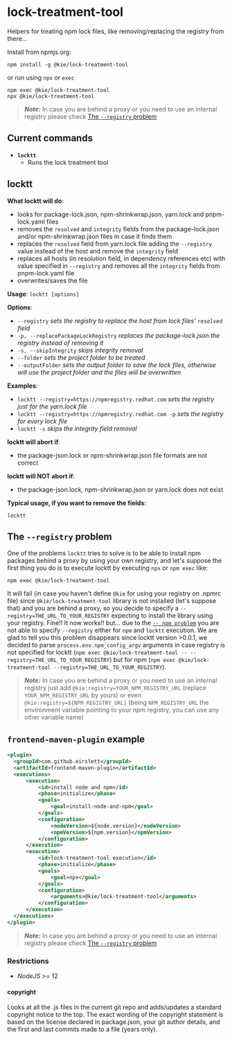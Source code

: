 lock-treatment-tool
============

Helpers for treating npm lock files, like removing/replacing the registry from there...

Install from npmjs.org:

    npm install -g @kie/lock-treatment-tool

or run using `npx` or `exec`

    npm exec @kie/lock-treatment-tool
    npx @kie/lock-treatment-tool

> **_Note:_** In case you are behind a proxy or you need to use an internal registry please check [The `--registry` problem](#the---registry-problem)


## Current commands

 * **`locktt`**
   * Runs the lock treatment tool

## locktt

**What locktt will do**:
 - looks for package-lock.json, npm-shrinkwrap.json, yarn.lock and pnpm-lock.yaml files
 - removes the `resolved` and `integrity` fields from the package-lock.json and/or npm-shrinkwrap.json files in case it finds them
 - replaces the `resolved` field from yarn.lock file adding the `--registry` value instead of the host and remove the `integrity` field
 - replaces all hosts (in resolution field, in dependency references etc) with value specified in `--registry` and removes all the `integrity` fields from pnpm-lock.yaml file
 - overwrites/saves the file

**Usage**: `locktt [options]`

**Options**:
   * `--registry` *sets the registry to replace the host from lock files' `resolved` field*
   * `-p, --replacePackageLockRegistry` *replaces the package-lock.json the registry instead of removing it*
   * `-s, --skipIntegrity` *skips integrity removal*
   * `--folder` *sets the project folder to be treated*
   * `--outputFolder` *sets the output folder to save the lock files, otherwise will use the project folder and the files will be overwritten*

**Examples**:
  * `locktt --registry=https://npmregistry.redhat.com`        *sets the registry just for the yarn.lock file*
  * `locktt --registry=https://npmregistry.redhat.com -p`     *sets the registry for every lock file*
  * `locktt -s`                                               *skips the integrity field removal*

**locktt will abort if**:
 - the package-json.lock or npm-shrinkwrap.json file formats are not correct

**locktt will NOT abort if**:
 - the package-json.lock, npm-shrinkwrap.json or yarn.lock does not exist

**Typical usage, if you want to remove the fields**:

    locktt

## The `--registry` problem

One of the problems `locktt` tries to solve is to be able to install npm packages behind a proxy by using your own registry, and let's suppose the first thing you do is to execute locktt by executing `npx` or `npm exec` like:

`npm exec @kie/lock-treatment-tool`

It will fail (in case you haven't define `@kie` for using your registry on .npmrc file) since `@kie/lock-treatment-tool` library is not installed (let's suppose that) and you are behind a proxy, so you decide to specify a `--registry=THE_URL_TO_YOUR_REGISTRY` expecting to install the library using your registry. Fine!! It now works!! but... due to the [`-- npm problem`](https://docs.npmjs.com/cli/v8/commands/npm-run-script#description) you are not able to specify `--registry` either for `npm` and `locktt` execution.
We are glad to tell you this problem disappears since locktt version >0.0.1, we decided to parse `process.env.npm_config_argv` arguments in case registry is not specified for locktt (`npm exec @kie/lock-treatment-tool -- --registry=THE_URL_TO_YOUR_REGISTRY`) but for npm (`npm exec @kie/lock-treatment-tool --registry=THE_URL_TO_YOUR_REGISTRY`).

> **_Note:_** In case you are behind a proxy or you need to use an internal registry just add `@kie:registry=YOUR_NPM_REGISTRY_URL` (replace `YOUR_NPM_REGISTRY_URL` by yours) or even `@kie:registry=${NPM_REGISTRY_URL}` (being `NPM_REGISTRY_URL` the environment variable pointing to your npm registry, you can use any other variable name)

## `frontend-maven-plugin` example

```xml
<plugin>
  <groupId>com.github.eirslett</groupId>
  <artifactId>frontend-maven-plugin</artifactId>
  <executions>
      <execution>
          <id>install node and npm</id>
          <phase>initialize</phase>
          <goals>
              <goal>install-node-and-npm</goal>
          </goals>
          <configuration>
              <nodeVersion>${node.version}</nodeVersion>
              <npmVersion>${npm.version}</npmVersion>
          </configuration>
      </execution>
      <execution>
          <id>lock-treatment-tool execution</id>
          <phase>initialize</phase>
          <goals>
              <goal>npx</goal>
          </goals>
          <configuration>
              <arguments>@kie/lock-treatment-tool</arguments>
          </configuration>
      </execution>
  </executions>
</plugin>
```

> **_Note:_** In case you are behind a proxy or you need to use an internal registry please check [The `--registry` problem](#the---registry-problem)

### Restrictions

* *NodeJS* >= 12

#### copyright

Looks at all the .js files in the current git repo and adds/updates a
standard copyright notice to the top. The exact wording of the copyright
statement is based on the license declared in package.json, your git author
details, and the first and last commits made to a file (years only).
